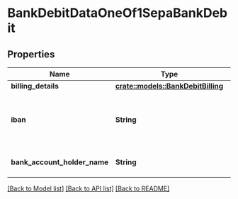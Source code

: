 # BankDebitDataOneOf1SepaBankDebit

## Properties

Name | Type | Description | Notes
------------ | ------------- | ------------- | -------------
**billing_details** | [**crate::models::BankDebitBilling**](BankDebitBilling.md) |  | 
**iban** | **String** | International bank account number (iban) for SEPA | 
**bank_account_holder_name** | **String** | Owner name for bank debit | 

[[Back to Model list]](../README.md#documentation-for-models) [[Back to API list]](../README.md#documentation-for-api-endpoints) [[Back to README]](../README.md)



